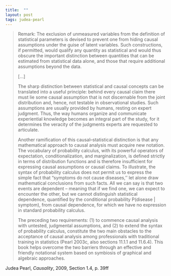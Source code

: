 ```yaml
---
title:  ""
layout: post
tags: judea-pearl
---
```


> Remark: The exclusion of unmeasured variables from the definition of statistical parameters is devised to prevent one from hiding causal assumptions under the guise of latent variables. Such constructions, if permitted, would qualify any quantity as statistical and would thus obscure the important distinction between quantities that can be estimated from statistical data alone, and those that require additional assumptions beyond the data.
> 
> [...]
> 
> The sharp distinction between statistical and causal concepts can be translated into a useful principle: behind every causal claim there must lie some causal assumption that is not discernable from the joint distribution and, hence, not testable in observational studies. Such assumptions are usually provided by humans, resting on expert judgment. Thus, the way humans organize and communicate experiential knowledge becomes an integral part of the study, for it determines the veracity of the judgments experts are
requested to articulate.
>
>Another ramification of this causal–statistical distinction is that any mathematical approach to causal analysis must acquire new notation. The vocabulary of probability calculus, with its powerful operators of expectation, conditionalization, and marginalization, is defined strictly in terms of distribution functions and is therefore insufficient for expressing causal assumptions or causal claims. To illustrate, the syntax of probability calculus does not permit us to express the simple fact that “symptoms do not cause diseases,’’ let alone draw mathematical conclusions from such facts. All we can say is that two events are dependent – meaning that if we find one, we can expect to encounter the other, but we cannot distinguish statistical dependence, quantified by the conditional probability P(disease | symptom), from causal dependence, for which we have no expression in standard probability calculus.
>
>The preceding two requirements: (1) to commence causal analysis with untested, judgmental assumptions, and (2) to extend the syntax of probability calculus, constitute the two main obstacles to the acceptance of causal analysis among professionals with traditional training in statistics (Pearl 2003c, also sections 11.1.1 and 11.6.4). This book helps overcome the two barriers through an effective and friendly notational system based on symbiosis of graphical and algebraic approaches.

Judea Pearl, _Causality_, 2009, Section 1.4, p. 39ff
